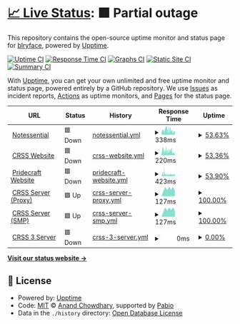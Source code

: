 # [📈 Live Status](https://status.blurry.gay): <!--live status--> **🟧 Partial outage**

This repository contains the open-source uptime monitor and status page for [blryface](https://blurry.gay), powered by [Upptime](https://github.com/upptime/upptime).

[![Uptime CI](https://github.com/blryface/uptime/workflows/Uptime%20CI/badge.svg)](https://github.com/blryface/uptime/actions?query=workflow%3A%22Uptime+CI%22)
[![Response Time CI](https://github.com/blryface/uptime/workflows/Response%20Time%20CI/badge.svg)](https://github.com/blryface/uptime/actions?query=workflow%3A%22Response+Time+CI%22)
[![Graphs CI](https://github.com/blryface/uptime/workflows/Graphs%20CI/badge.svg)](https://github.com/blryface/uptime/actions?query=workflow%3A%22Graphs+CI%22)
[![Static Site CI](https://github.com/blryface/uptime/workflows/Static%20Site%20CI/badge.svg)](https://github.com/blryface/uptime/actions?query=workflow%3A%22Static+Site+CI%22)
[![Summary CI](https://github.com/blryface/uptime/workflows/Summary%20CI/badge.svg)](https://github.com/blryface/uptime/actions?query=workflow%3A%22Summary+CI%22)

With [Upptime](https://upptime.js.org), you can get your own unlimited and free uptime monitor and status page, powered entirely by a GitHub repository. We use [Issues](https://github.com/blryface/uptime/issues) as incident reports, [Actions](https://github.com/blryface/uptime/actions) as uptime monitors, and [Pages](https://status.blurry.gay) for the status page.

<!--start: status pages-->
<!-- This summary is generated by Upptime (https://github.com/upptime/upptime) -->
<!-- Do not edit this manually, your changes will be overwritten -->
<!-- prettier-ignore -->
| URL | Status | History | Response Time | Uptime |
| --- | ------ | ------- | ------------- | ------ |
| <img alt="" src="https://icons.duckduckgo.com/ip3/notessential.blurry.gay.ico" height="13"> [Notessential](https://notessential.blurry.gay) | 🟥 Down | [notessential.yml](https://github.com/blryface/uptime/commits/HEAD/history/notessential.yml) | <details><summary><img alt="Response time graph" src="./graphs/notessential/response-time-week.png" height="20"> 338ms</summary><br><a href="https://status.blurry.gay/history/notessential"><img alt="Response time 476" src="https://img.shields.io/endpoint?url=https%3A%2F%2Fraw.githubusercontent.com%2Fblryface%2Fuptime%2FHEAD%2Fapi%2Fnotessential%2Fresponse-time.json"></a><br><a href="https://status.blurry.gay/history/notessential"><img alt="24-hour response time 229" src="https://img.shields.io/endpoint?url=https%3A%2F%2Fraw.githubusercontent.com%2Fblryface%2Fuptime%2FHEAD%2Fapi%2Fnotessential%2Fresponse-time-day.json"></a><br><a href="https://status.blurry.gay/history/notessential"><img alt="7-day response time 338" src="https://img.shields.io/endpoint?url=https%3A%2F%2Fraw.githubusercontent.com%2Fblryface%2Fuptime%2FHEAD%2Fapi%2Fnotessential%2Fresponse-time-week.json"></a><br><a href="https://status.blurry.gay/history/notessential"><img alt="30-day response time 411" src="https://img.shields.io/endpoint?url=https%3A%2F%2Fraw.githubusercontent.com%2Fblryface%2Fuptime%2FHEAD%2Fapi%2Fnotessential%2Fresponse-time-month.json"></a><br><a href="https://status.blurry.gay/history/notessential"><img alt="1-year response time 476" src="https://img.shields.io/endpoint?url=https%3A%2F%2Fraw.githubusercontent.com%2Fblryface%2Fuptime%2FHEAD%2Fapi%2Fnotessential%2Fresponse-time-year.json"></a></details> | <details><summary><a href="https://status.blurry.gay/history/notessential">53.63%</a></summary><a href="https://status.blurry.gay/history/notessential"><img alt="All-time uptime 97.88%" src="https://img.shields.io/endpoint?url=https%3A%2F%2Fraw.githubusercontent.com%2Fblryface%2Fuptime%2FHEAD%2Fapi%2Fnotessential%2Fuptime.json"></a><br><a href="https://status.blurry.gay/history/notessential"><img alt="24-hour uptime 0.00%" src="https://img.shields.io/endpoint?url=https%3A%2F%2Fraw.githubusercontent.com%2Fblryface%2Fuptime%2FHEAD%2Fapi%2Fnotessential%2Fuptime-day.json"></a><br><a href="https://status.blurry.gay/history/notessential"><img alt="7-day uptime 53.63%" src="https://img.shields.io/endpoint?url=https%3A%2F%2Fraw.githubusercontent.com%2Fblryface%2Fuptime%2FHEAD%2Fapi%2Fnotessential%2Fuptime-week.json"></a><br><a href="https://status.blurry.gay/history/notessential"><img alt="30-day uptime 89.33%" src="https://img.shields.io/endpoint?url=https%3A%2F%2Fraw.githubusercontent.com%2Fblryface%2Fuptime%2FHEAD%2Fapi%2Fnotessential%2Fuptime-month.json"></a><br><a href="https://status.blurry.gay/history/notessential"><img alt="1-year uptime 97.88%" src="https://img.shields.io/endpoint?url=https%3A%2F%2Fraw.githubusercontent.com%2Fblryface%2Fuptime%2FHEAD%2Fapi%2Fnotessential%2Fuptime-year.json"></a></details>
| <img alt="" src="https://icons.duckduckgo.com/ip3/crss.cc.ico" height="13"> [CRSS Website](https://crss.cc) | 🟥 Down | [crss-website.yml](https://github.com/blryface/uptime/commits/HEAD/history/crss-website.yml) | <details><summary><img alt="Response time graph" src="./graphs/crss-website/response-time-week.png" height="20"> 220ms</summary><br><a href="https://status.blurry.gay/history/crss-website"><img alt="Response time 433" src="https://img.shields.io/endpoint?url=https%3A%2F%2Fraw.githubusercontent.com%2Fblryface%2Fuptime%2FHEAD%2Fapi%2Fcrss-website%2Fresponse-time.json"></a><br><a href="https://status.blurry.gay/history/crss-website"><img alt="24-hour response time 119" src="https://img.shields.io/endpoint?url=https%3A%2F%2Fraw.githubusercontent.com%2Fblryface%2Fuptime%2FHEAD%2Fapi%2Fcrss-website%2Fresponse-time-day.json"></a><br><a href="https://status.blurry.gay/history/crss-website"><img alt="7-day response time 220" src="https://img.shields.io/endpoint?url=https%3A%2F%2Fraw.githubusercontent.com%2Fblryface%2Fuptime%2FHEAD%2Fapi%2Fcrss-website%2Fresponse-time-week.json"></a><br><a href="https://status.blurry.gay/history/crss-website"><img alt="30-day response time 257" src="https://img.shields.io/endpoint?url=https%3A%2F%2Fraw.githubusercontent.com%2Fblryface%2Fuptime%2FHEAD%2Fapi%2Fcrss-website%2Fresponse-time-month.json"></a><br><a href="https://status.blurry.gay/history/crss-website"><img alt="1-year response time 433" src="https://img.shields.io/endpoint?url=https%3A%2F%2Fraw.githubusercontent.com%2Fblryface%2Fuptime%2FHEAD%2Fapi%2Fcrss-website%2Fresponse-time-year.json"></a></details> | <details><summary><a href="https://status.blurry.gay/history/crss-website">53.36%</a></summary><a href="https://status.blurry.gay/history/crss-website"><img alt="All-time uptime 95.73%" src="https://img.shields.io/endpoint?url=https%3A%2F%2Fraw.githubusercontent.com%2Fblryface%2Fuptime%2FHEAD%2Fapi%2Fcrss-website%2Fuptime.json"></a><br><a href="https://status.blurry.gay/history/crss-website"><img alt="24-hour uptime 0.00%" src="https://img.shields.io/endpoint?url=https%3A%2F%2Fraw.githubusercontent.com%2Fblryface%2Fuptime%2FHEAD%2Fapi%2Fcrss-website%2Fuptime-day.json"></a><br><a href="https://status.blurry.gay/history/crss-website"><img alt="7-day uptime 53.36%" src="https://img.shields.io/endpoint?url=https%3A%2F%2Fraw.githubusercontent.com%2Fblryface%2Fuptime%2FHEAD%2Fapi%2Fcrss-website%2Fuptime-week.json"></a><br><a href="https://status.blurry.gay/history/crss-website"><img alt="30-day uptime 68.12%" src="https://img.shields.io/endpoint?url=https%3A%2F%2Fraw.githubusercontent.com%2Fblryface%2Fuptime%2FHEAD%2Fapi%2Fcrss-website%2Fuptime-month.json"></a><br><a href="https://status.blurry.gay/history/crss-website"><img alt="1-year uptime 95.73%" src="https://img.shields.io/endpoint?url=https%3A%2F%2Fraw.githubusercontent.com%2Fblryface%2Fuptime%2FHEAD%2Fapi%2Fcrss-website%2Fuptime-year.json"></a></details>
| <img alt="" src="https://icons.duckduckgo.com/ip3/pridecraft.gay.ico" height="13"> [Pridecraft Website](https://pridecraft.gay) | 🟥 Down | [pridecraft-website.yml](https://github.com/blryface/uptime/commits/HEAD/history/pridecraft-website.yml) | <details><summary><img alt="Response time graph" src="./graphs/pridecraft-website/response-time-week.png" height="20"> 423ms</summary><br><a href="https://status.blurry.gay/history/pridecraft-website"><img alt="Response time 353" src="https://img.shields.io/endpoint?url=https%3A%2F%2Fraw.githubusercontent.com%2Fblryface%2Fuptime%2FHEAD%2Fapi%2Fpridecraft-website%2Fresponse-time.json"></a><br><a href="https://status.blurry.gay/history/pridecraft-website"><img alt="24-hour response time 353" src="https://img.shields.io/endpoint?url=https%3A%2F%2Fraw.githubusercontent.com%2Fblryface%2Fuptime%2FHEAD%2Fapi%2Fpridecraft-website%2Fresponse-time-day.json"></a><br><a href="https://status.blurry.gay/history/pridecraft-website"><img alt="7-day response time 423" src="https://img.shields.io/endpoint?url=https%3A%2F%2Fraw.githubusercontent.com%2Fblryface%2Fuptime%2FHEAD%2Fapi%2Fpridecraft-website%2Fresponse-time-week.json"></a><br><a href="https://status.blurry.gay/history/pridecraft-website"><img alt="30-day response time 369" src="https://img.shields.io/endpoint?url=https%3A%2F%2Fraw.githubusercontent.com%2Fblryface%2Fuptime%2FHEAD%2Fapi%2Fpridecraft-website%2Fresponse-time-month.json"></a><br><a href="https://status.blurry.gay/history/pridecraft-website"><img alt="1-year response time 353" src="https://img.shields.io/endpoint?url=https%3A%2F%2Fraw.githubusercontent.com%2Fblryface%2Fuptime%2FHEAD%2Fapi%2Fpridecraft-website%2Fresponse-time-year.json"></a></details> | <details><summary><a href="https://status.blurry.gay/history/pridecraft-website">53.90%</a></summary><a href="https://status.blurry.gay/history/pridecraft-website"><img alt="All-time uptime 71.92%" src="https://img.shields.io/endpoint?url=https%3A%2F%2Fraw.githubusercontent.com%2Fblryface%2Fuptime%2FHEAD%2Fapi%2Fpridecraft-website%2Fuptime.json"></a><br><a href="https://status.blurry.gay/history/pridecraft-website"><img alt="24-hour uptime 0.00%" src="https://img.shields.io/endpoint?url=https%3A%2F%2Fraw.githubusercontent.com%2Fblryface%2Fuptime%2FHEAD%2Fapi%2Fpridecraft-website%2Fuptime-day.json"></a><br><a href="https://status.blurry.gay/history/pridecraft-website"><img alt="7-day uptime 53.90%" src="https://img.shields.io/endpoint?url=https%3A%2F%2Fraw.githubusercontent.com%2Fblryface%2Fuptime%2FHEAD%2Fapi%2Fpridecraft-website%2Fuptime-week.json"></a><br><a href="https://status.blurry.gay/history/pridecraft-website"><img alt="30-day uptime 52.56%" src="https://img.shields.io/endpoint?url=https%3A%2F%2Fraw.githubusercontent.com%2Fblryface%2Fuptime%2FHEAD%2Fapi%2Fpridecraft-website%2Fuptime-month.json"></a><br><a href="https://status.blurry.gay/history/pridecraft-website"><img alt="1-year uptime 71.92%" src="https://img.shields.io/endpoint?url=https%3A%2F%2Fraw.githubusercontent.com%2Fblryface%2Fuptime%2FHEAD%2Fapi%2Fpridecraft-website%2Fuptime-year.json"></a></details>
| <img alt="" src="https://crss.cc/favicon.ico" height="13"> [CRSS Server (Proxy)](de-orcl1.n.theclashfruit.me) | 🟩 Up | [crss-server-proxy.yml](https://github.com/blryface/uptime/commits/HEAD/history/crss-server-proxy.yml) | <details><summary><img alt="Response time graph" src="./graphs/crss-server-proxy/response-time-week.png" height="20"> 127ms</summary><br><a href="https://status.blurry.gay/history/crss-server-proxy"><img alt="Response time 120" src="https://img.shields.io/endpoint?url=https%3A%2F%2Fraw.githubusercontent.com%2Fblryface%2Fuptime%2FHEAD%2Fapi%2Fcrss-server-proxy%2Fresponse-time.json"></a><br><a href="https://status.blurry.gay/history/crss-server-proxy"><img alt="24-hour response time 88" src="https://img.shields.io/endpoint?url=https%3A%2F%2Fraw.githubusercontent.com%2Fblryface%2Fuptime%2FHEAD%2Fapi%2Fcrss-server-proxy%2Fresponse-time-day.json"></a><br><a href="https://status.blurry.gay/history/crss-server-proxy"><img alt="7-day response time 127" src="https://img.shields.io/endpoint?url=https%3A%2F%2Fraw.githubusercontent.com%2Fblryface%2Fuptime%2FHEAD%2Fapi%2Fcrss-server-proxy%2Fresponse-time-week.json"></a><br><a href="https://status.blurry.gay/history/crss-server-proxy"><img alt="30-day response time 116" src="https://img.shields.io/endpoint?url=https%3A%2F%2Fraw.githubusercontent.com%2Fblryface%2Fuptime%2FHEAD%2Fapi%2Fcrss-server-proxy%2Fresponse-time-month.json"></a><br><a href="https://status.blurry.gay/history/crss-server-proxy"><img alt="1-year response time 120" src="https://img.shields.io/endpoint?url=https%3A%2F%2Fraw.githubusercontent.com%2Fblryface%2Fuptime%2FHEAD%2Fapi%2Fcrss-server-proxy%2Fresponse-time-year.json"></a></details> | <details><summary><a href="https://status.blurry.gay/history/crss-server-proxy">100.00%</a></summary><a href="https://status.blurry.gay/history/crss-server-proxy"><img alt="All-time uptime 98.81%" src="https://img.shields.io/endpoint?url=https%3A%2F%2Fraw.githubusercontent.com%2Fblryface%2Fuptime%2FHEAD%2Fapi%2Fcrss-server-proxy%2Fuptime.json"></a><br><a href="https://status.blurry.gay/history/crss-server-proxy"><img alt="24-hour uptime 100.00%" src="https://img.shields.io/endpoint?url=https%3A%2F%2Fraw.githubusercontent.com%2Fblryface%2Fuptime%2FHEAD%2Fapi%2Fcrss-server-proxy%2Fuptime-day.json"></a><br><a href="https://status.blurry.gay/history/crss-server-proxy"><img alt="7-day uptime 100.00%" src="https://img.shields.io/endpoint?url=https%3A%2F%2Fraw.githubusercontent.com%2Fblryface%2Fuptime%2FHEAD%2Fapi%2Fcrss-server-proxy%2Fuptime-week.json"></a><br><a href="https://status.blurry.gay/history/crss-server-proxy"><img alt="30-day uptime 100.00%" src="https://img.shields.io/endpoint?url=https%3A%2F%2Fraw.githubusercontent.com%2Fblryface%2Fuptime%2FHEAD%2Fapi%2Fcrss-server-proxy%2Fuptime-month.json"></a><br><a href="https://status.blurry.gay/history/crss-server-proxy"><img alt="1-year uptime 98.81%" src="https://img.shields.io/endpoint?url=https%3A%2F%2Fraw.githubusercontent.com%2Fblryface%2Fuptime%2FHEAD%2Fapi%2Fcrss-server-proxy%2Fuptime-year.json"></a></details>
| <img alt="" src="https://crss.cc/favicon.ico" height="13"> [CRSS Server (SMP)](de-orcl1.n.theclashfruit.me) | 🟩 Up | [crss-server-smp.yml](https://github.com/blryface/uptime/commits/HEAD/history/crss-server-smp.yml) | <details><summary><img alt="Response time graph" src="./graphs/crss-server-smp/response-time-week.png" height="20"> 127ms</summary><br><a href="https://status.blurry.gay/history/crss-server-smp"><img alt="Response time 170" src="https://img.shields.io/endpoint?url=https%3A%2F%2Fraw.githubusercontent.com%2Fblryface%2Fuptime%2FHEAD%2Fapi%2Fcrss-server-smp%2Fresponse-time.json"></a><br><a href="https://status.blurry.gay/history/crss-server-smp"><img alt="24-hour response time 88" src="https://img.shields.io/endpoint?url=https%3A%2F%2Fraw.githubusercontent.com%2Fblryface%2Fuptime%2FHEAD%2Fapi%2Fcrss-server-smp%2Fresponse-time-day.json"></a><br><a href="https://status.blurry.gay/history/crss-server-smp"><img alt="7-day response time 127" src="https://img.shields.io/endpoint?url=https%3A%2F%2Fraw.githubusercontent.com%2Fblryface%2Fuptime%2FHEAD%2Fapi%2Fcrss-server-smp%2Fresponse-time-week.json"></a><br><a href="https://status.blurry.gay/history/crss-server-smp"><img alt="30-day response time 116" src="https://img.shields.io/endpoint?url=https%3A%2F%2Fraw.githubusercontent.com%2Fblryface%2Fuptime%2FHEAD%2Fapi%2Fcrss-server-smp%2Fresponse-time-month.json"></a><br><a href="https://status.blurry.gay/history/crss-server-smp"><img alt="1-year response time 170" src="https://img.shields.io/endpoint?url=https%3A%2F%2Fraw.githubusercontent.com%2Fblryface%2Fuptime%2FHEAD%2Fapi%2Fcrss-server-smp%2Fresponse-time-year.json"></a></details> | <details><summary><a href="https://status.blurry.gay/history/crss-server-smp">100.00%</a></summary><a href="https://status.blurry.gay/history/crss-server-smp"><img alt="All-time uptime 96.23%" src="https://img.shields.io/endpoint?url=https%3A%2F%2Fraw.githubusercontent.com%2Fblryface%2Fuptime%2FHEAD%2Fapi%2Fcrss-server-smp%2Fuptime.json"></a><br><a href="https://status.blurry.gay/history/crss-server-smp"><img alt="24-hour uptime 100.00%" src="https://img.shields.io/endpoint?url=https%3A%2F%2Fraw.githubusercontent.com%2Fblryface%2Fuptime%2FHEAD%2Fapi%2Fcrss-server-smp%2Fuptime-day.json"></a><br><a href="https://status.blurry.gay/history/crss-server-smp"><img alt="7-day uptime 100.00%" src="https://img.shields.io/endpoint?url=https%3A%2F%2Fraw.githubusercontent.com%2Fblryface%2Fuptime%2FHEAD%2Fapi%2Fcrss-server-smp%2Fuptime-week.json"></a><br><a href="https://status.blurry.gay/history/crss-server-smp"><img alt="30-day uptime 100.00%" src="https://img.shields.io/endpoint?url=https%3A%2F%2Fraw.githubusercontent.com%2Fblryface%2Fuptime%2FHEAD%2Fapi%2Fcrss-server-smp%2Fuptime-month.json"></a><br><a href="https://status.blurry.gay/history/crss-server-smp"><img alt="1-year uptime 96.23%" src="https://img.shields.io/endpoint?url=https%3A%2F%2Fraw.githubusercontent.com%2Fblryface%2Fuptime%2FHEAD%2Fapi%2Fcrss-server-smp%2Fuptime-year.json"></a></details>
| <img alt="" src="https://crss.cc/favicon.ico" height="13"> [CRSS 3 Server](hu-hom1.n.theclashfruit.me) | 🟥 Down | [crss-3-server.yml](https://github.com/blryface/uptime/commits/HEAD/history/crss-3-server.yml) | <details><summary><img alt="Response time graph" src="./graphs/crss-3-server/response-time-week.png" height="20"> 0ms</summary><br><a href="https://status.blurry.gay/history/crss-3-server"><img alt="Response time 143" src="https://img.shields.io/endpoint?url=https%3A%2F%2Fraw.githubusercontent.com%2Fblryface%2Fuptime%2FHEAD%2Fapi%2Fcrss-3-server%2Fresponse-time.json"></a><br><a href="https://status.blurry.gay/history/crss-3-server"><img alt="24-hour response time 0" src="https://img.shields.io/endpoint?url=https%3A%2F%2Fraw.githubusercontent.com%2Fblryface%2Fuptime%2FHEAD%2Fapi%2Fcrss-3-server%2Fresponse-time-day.json"></a><br><a href="https://status.blurry.gay/history/crss-3-server"><img alt="7-day response time 0" src="https://img.shields.io/endpoint?url=https%3A%2F%2Fraw.githubusercontent.com%2Fblryface%2Fuptime%2FHEAD%2Fapi%2Fcrss-3-server%2Fresponse-time-week.json"></a><br><a href="https://status.blurry.gay/history/crss-3-server"><img alt="30-day response time 185" src="https://img.shields.io/endpoint?url=https%3A%2F%2Fraw.githubusercontent.com%2Fblryface%2Fuptime%2FHEAD%2Fapi%2Fcrss-3-server%2Fresponse-time-month.json"></a><br><a href="https://status.blurry.gay/history/crss-3-server"><img alt="1-year response time 143" src="https://img.shields.io/endpoint?url=https%3A%2F%2Fraw.githubusercontent.com%2Fblryface%2Fuptime%2FHEAD%2Fapi%2Fcrss-3-server%2Fresponse-time-year.json"></a></details> | <details><summary><a href="https://status.blurry.gay/history/crss-3-server">0.00%</a></summary><a href="https://status.blurry.gay/history/crss-3-server"><img alt="All-time uptime 63.38%" src="https://img.shields.io/endpoint?url=https%3A%2F%2Fraw.githubusercontent.com%2Fblryface%2Fuptime%2FHEAD%2Fapi%2Fcrss-3-server%2Fuptime.json"></a><br><a href="https://status.blurry.gay/history/crss-3-server"><img alt="24-hour uptime 0.00%" src="https://img.shields.io/endpoint?url=https%3A%2F%2Fraw.githubusercontent.com%2Fblryface%2Fuptime%2FHEAD%2Fapi%2Fcrss-3-server%2Fuptime-day.json"></a><br><a href="https://status.blurry.gay/history/crss-3-server"><img alt="7-day uptime 0.00%" src="https://img.shields.io/endpoint?url=https%3A%2F%2Fraw.githubusercontent.com%2Fblryface%2Fuptime%2FHEAD%2Fapi%2Fcrss-3-server%2Fuptime-week.json"></a><br><a href="https://status.blurry.gay/history/crss-3-server"><img alt="30-day uptime 3.31%" src="https://img.shields.io/endpoint?url=https%3A%2F%2Fraw.githubusercontent.com%2Fblryface%2Fuptime%2FHEAD%2Fapi%2Fcrss-3-server%2Fuptime-month.json"></a><br><a href="https://status.blurry.gay/history/crss-3-server"><img alt="1-year uptime 63.38%" src="https://img.shields.io/endpoint?url=https%3A%2F%2Fraw.githubusercontent.com%2Fblryface%2Fuptime%2FHEAD%2Fapi%2Fcrss-3-server%2Fuptime-year.json"></a></details>

<!--end: status pages-->

[**Visit our status website →**](https://status.blurry.gay)

## 📄 License

- Powered by: [Upptime](https://github.com/upptime/upptime)
- Code: [MIT](./LICENSE) © [Anand Chowdhary](https://anandchowdhary.com), supported by [Pabio](https://pabio.com)
- Data in the `./history` directory: [Open Database License](https://opendatacommons.org/licenses/odbl/1-0/)
